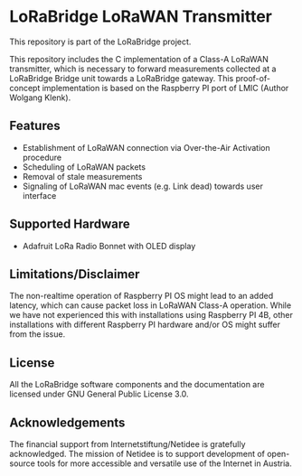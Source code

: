 
LoRaBridge LoRaWAN Transmitter
==============================
This repository is part of the LoRaBridge project.

This repository includes the C implementation of a Class-A LoRaWAN transmitter, which is necessary
to forward measurements collected at a LoRaBridge Bridge unit towards a LoRaBridge gateway. This
proof-of-concept implementation is based on the Raspberry PI port of LMIC (Author Wolgang Klenk).

Features
--------

- Establishment of LoRaWAN connection via Over-the-Air Activation procedure
- Scheduling of LoRaWAN packets 
- Removal of stale measurements
- Signaling of LoRaWAN mac events (e.g. Link dead) towards user interface

Supported Hardware
------------------

- Adafruit LoRa Radio Bonnet with OLED display 

Limitations/Disclaimer
----------------------

The non-realtime operation of Raspberry PI OS might lead to an added latency, which can cause packet
loss in LoRaWAN Class-A operation. While we have not experienced this with installations using
Raspberry PI 4B, other installations with different Raspberry PI hardware and/or OS might suffer from 
the issue. 

## License

All the LoRaBridge software components and the documentation are licensed under GNU General Public License 3.0.

## Acknowledgements

The financial support from Internetstiftung/Netidee is gratefully acknowledged. The mission of Netidee is to support development of open-source tools for more accessible and versatile use of the Internet in Austria.



